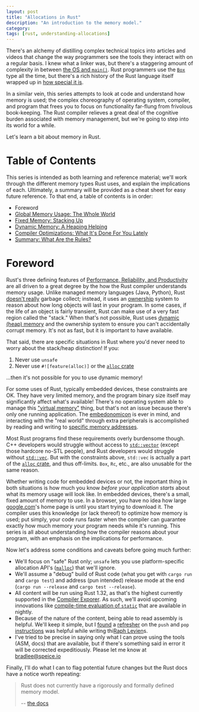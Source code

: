 ```yaml
---
layout: post
title: "Allocations in Rust"
description: "An introduction to the memory model."
category: 
tags: [rust, understanding-allocations]
---
```


There's an alchemy of distilling complex technical topics into articles and videos
that change the way programmers see the tools they interact with on a regular basis.
I knew what a linker was, but there's a staggering amount of complexity in between
[the OS and `main()`](https://www.youtube.com/watch?v=dOfucXtyEsU).
Rust programmers use the [`Box`](https://doc.rust-lang.org/stable/std/boxed/struct.Box.html)
type all the time, but there's a rich history of the Rust language itself wrapped up in
[how special it is](https://manishearth.github.io/blog/2017/01/10/rust-tidbits-box-is-special/).

In a similar vein, this series attempts to look at code and understand how memory is used;
the complex choreography of operating system, compiler, and program that frees you
to focus on functionality far-flung from frivolous book-keeping. The Rust compiler relieves
a great deal of the cognitive burden associated with memory management, but we're going
to step into its world for a while.

Let's learn a bit about memory in Rust.

# Table of Contents

This series is intended as both learning and reference material; we'll work through the
different memory types Rust uses, and explain the implications of each. Ultimately,
a summary will be provided as a cheat sheet for easy future reference. To that end,
a table of contents is in order:

- Foreword
- [Global Memory Usage: The Whole World](/2019/02/the-whole-world)
- [Fixed Memory: Stacking Up](/2019/02/stacking-up)
- [Dynamic Memory: A Heaping Helping](/2019/02/a-heaping-helping)
- [Compiler Optimizations: What It's Done For You Lately](/2019/02/compiler-optimizations)
- [Summary: What Are the Rules?](/2019/02/summary)

# Foreword

Rust's three defining features of [Performance, Reliability, and Productivity](https://www.rust-lang.org/)
are all driven to a great degree by the how the Rust compiler understands memory usage.
Unlike managed memory languages (Java, Python), Rust
[doesn't really](https://words.steveklabnik.com/borrow-checking-escape-analysis-and-the-generational-hypothesis)
garbage collect; instead, it uses an [ownership](https://doc.rust-lang.org/book/ch04-01-what-is-ownership.html)
system to reason about how long objects will last in your program. In some cases, if the life of an object
is fairly transient, Rust can make use of a very fast region called the "stack." When that's not possible,
Rust uses [dynamic (heap) memory](https://en.wikipedia.org/wiki/Memory_management#Dynamic_memory_allocation)
and the ownership system to ensure you can't accidentally corrupt memory. It's not as fast, but it is
important to have available.

That said, there are specific situations in Rust where you'd never need to worry about the stack/heap
distinction! If you:

1. Never use `unsafe`
2. Never use `#![feature(alloc)]` or the [`alloc` crate](https://doc.rust-lang.org/alloc/index.html)

...then it's not possible for you to use dynamic memory! 

For some uses of Rust, typically embedded devices, these constraints are OK.
They have very limited memory, and the program binary size itself may significantly
affect what's available! There's no operating system able to manage
this ["virtual memory"](https://en.wikipedia.org/wiki/Virtual_memory) thing, but that's
not an issue because there's only one running application. The
[embedonomicon](https://docs.rust-embedded.org/embedonomicon/preface.html) is ever in mind,
and interacting with the "real world" through extra peripherals is accomplished by
reading and writing to [specific memory addresses](https://bob.cs.sonoma.edu/IntroCompOrg-RPi/sec-gpio-mem.html).

Most Rust programs find these requirements overly burdensome though. C++ developers
would struggle without access to [`std::vector`](https://en.cppreference.com/w/cpp/container/vector)
(except those hardcore no-STL people), and Rust developers would struggle without
[`std::vec`](https://doc.rust-lang.org/std/vec/struct.Vec.html). But with the constraints above,
`std::vec` is actually a part of the
[`alloc` crate](https://doc.rust-lang.org/alloc/vec/struct.Vec.html), and thus off-limits.
`Box`, `Rc`, etc., are also unusable for the same reason.

Whether writing code for embedded devices or not, the important thing in both situations
is how much you know *before your application starts* about what its memory usage will look like.
In embedded devices, there's a small, fixed amount of memory to use.
In a browser, you have no idea how large [google.com](https://www.google.com)'s home page is until you start
trying to download it. The compiler uses this knowledge (or lack thereof) to optimize
how memory is used; put simply, your code runs faster when the compiler can guarantee exactly
how much memory your program needs while it's running. This series is all about understanding
how the compiler reasons about your program, with an emphasis on the implications for performance.

Now let's address some conditions and caveats before going much further:

- We'll focus on "safe" Rust only; `unsafe` lets you use platform-specific allocation API's
  ([`malloc`](https://www.tutorialspoint.com/c_standard_library/c_function_malloc.htm)) that we'll ignore.
- We'll assume a "debug" build of Rust code (what you get with `cargo run` and `cargo test`)
  and address (pun intended) release mode at the end (`cargo run --release` and `cargo test --release`).
- All content will be run using Rust 1.32, as that's the highest currently supported in the
  [Compiler Exporer](https://godbolt.org/). As such, we'll avoid upcoming innovations like
  [compile-time evaluation of `static`](https://github.com/rust-lang/rfcs/blob/master/text/0911-const-fn.md)
  that are available in nightly.
- Because of the nature of the content, being able to read assembly is helpful.
  We'll keep it simple, but I [found](https://stackoverflow.com/a/4584131/1454178)
  a [refresher](https://stackoverflow.com/a/26026278/1454178) on the `push` and `pop`
  [instructions](http://www.cs.virginia.edu/~evans/cs216/guides/x86.html)
  was helpful while writing thi[Raph Levien](https://docs.google.com/presentation/d/1q-c7UAyrUlM-eZyTo1pd8SZ0qwA_wYxmPZVOQkoDmH4/edit?usp=sharing)s.
- I've tried to be precise in saying only what I can prove using the tools (ASM, docs)
  that are available, but if there's something said in error it will be corrected
  expeditiously. Please let me know at [bradlee@speice.io](mailto:bradlee@speice.io)

Finally, I'll do what I can to flag potential future changes but the Rust docs
have a notice worth repeating:

> Rust does not currently have a rigorously and formally defined memory model.
>  
> -- [the docs](https://doc.rust-lang.org/std/ptr/fn.read_volatile.html)
